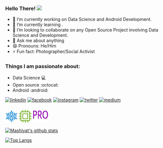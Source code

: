 ### Hello There! <!--👋--> <img src="https://raw.githubusercontent.com/MartinHeinz/MartinHeinz/master/wave.gif" width="30px">

<!--
**aquibsid/aquibsid** is a ✨ _special_ ✨ repository because its `README.md` (this file) appears on your GitHub profile. -->

- 🔭 I’m currently working on Data Science and Android Development.
- 🌱 I’m currently learning .
- 👯 I’m looking to collaborate on any Open Source Project involving Data Science and Development.
- 💬 Ask me about anything
- 😄 Pronouns: He/Him 
- ⚡ Fun fact: Photographer/Social Activist
### Things I am passionate about:
- Data Science :computer:
- Open source :octocat:
- Android :android:

[<img src='https://cdn.jsdelivr.net/npm/simple-icons@3.0.1/icons/linkedin.svg' alt='linkedin' height='40'>](https://www.linkedin.com/in/mashiyathussain/)  [<img src='https://cdn.jsdelivr.net/npm/simple-icons@3.0.1/icons/facebook.svg' alt='facebook' height='40'>](https://www.facebook.com/aquib597)  [<img src='https://cdn.jsdelivr.net/npm/simple-icons@3.0.1/icons/instagram.svg' alt='instagram' height='40'>](https://www.instagram.com/aquib.sid)  [<img src='https://cdn.jsdelivr.net/npm/simple-icons@3.0.1/icons/twitter.svg' alt='twitter' height='40'>](https://twitter.com/siddiqueeaquib)  [<img src='https://cdn.jsdelivr.net/npm/simple-icons@3.0.1/icons/medium.svg' alt='medium' height='40'>](https://medium.com/@aquibsiddiquee597)  

<a href='https://archiveprogram.github.com/'><img src='https://raw.githubusercontent.com/acervenky/animated-github-badges/master/assets/acbadge.gif' width='40' height='40'></a> <a href='https://docs.github.com/en/developers'><img src='https://raw.githubusercontent.com/acervenky/animated-github-badges/master/assets/devbadge.gif' width='40' height='40'></a> <a href='https://github.com/pricing'><img src='https://raw.githubusercontent.com/acervenky/animated-github-badges/master/assets/pro.gif' width='50' height='50'></a>

[![Mashiyat's github stats](https://github-readme-stats.vercel.app/api?username=aquibsid&show_icons=true&theme=vue-dark)](https://github.com/mashiyathussain2/)

<!--[![ReadMe Card](https://github-readme-stats.vercel.app/api/pin/?username=mashiyathussain2&repo=COVID19Py&show_icons=true&theme=vue-dark)](https://github.com/mashiyathussain2/COVID19Py)-->

[![Top Langs](https://github-readme-stats.vercel.app/api/top-langs/?username=mashiyathussain2&show_icons=true&theme=vue-dark&hide=html&layout=compact)](https://github.com/mashiyathussain2/)
